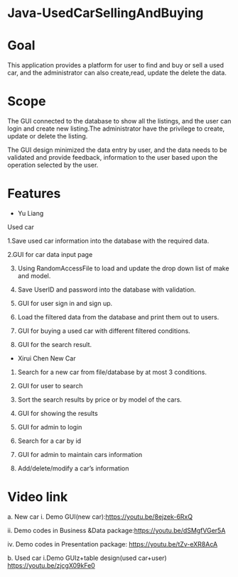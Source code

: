 # Java-UsedCarSellingAndBuying

# Goal 

This application provides a platform for user to find and buy or sell a used car, and the administrator can also create,read, update the delete the data. 

# Scope
The GUI connected to the database to show all the listings, and the user can login and create new listing.The administrator have the privilege to create, update or delete the listing.

The GUI design minimized the data entry by user, and the data needs to be validated and provide feedback, information to the user based upon the operation selected by the user.

# Features

* Yu Liang
  	  
Used car

1.Save used car information into the database with the required data.

2.GUI for car data input page

3. Using RandomAccessFile  to load and update the drop down list of make and model.

4. Save UserID and password into the database with validation.

5. GUI for user sign in and sign up.
 
6. Load the filtered data from the database and print them out  to users.

7. GUI for buying a used car with different filtered conditions.

8. GUI for the search result.

* Xirui Chen 
New Car

1. 	Search for a new car from file/database by at most 3 conditions.

2. 	GUI for user to search

3. 	Sort the search results by price or by model of the cars.

4. 	GUI for showing the results

5. 	GUI for admin to login

6. 	Search for a car by id

7. 	GUI for admin to maintain cars information

8. 	Add/delete/modify a car’s information


# Video link
a.  	New car
i. Demo GUI(new car):https://youtu.be/8ejzek-6RxQ

ii.  Demo codes in Business &Data package:https://youtu.be/dSMgfVGer5A

iv. Demo codes in Presentation package: https://youtu.be/tZv-eXR8AcA
 
b. 	Used car
i.Demo GUIz+table design(used car+user) https://youtu.be/zjcgX09kFe0
 

